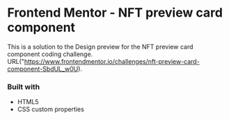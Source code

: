 # Frontend Mentor - NFT preview card component

This is a solution to the Design preview for the NFT preview card component coding challenge.
URL("https://www.frontendmentor.io/challenges/nft-preview-card-component-SbdUL_w0U).

### Built with

- HTML5 
- CSS custom properties

